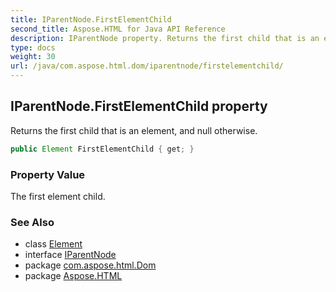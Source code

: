 ```yaml
---
title: IParentNode.FirstElementChild
second_title: Aspose.HTML for Java API Reference
description: IParentNode property. Returns the first child that is an element and null otherwise
type: docs
weight: 30
url: /java/com.aspose.html.dom/iparentnode/firstelementchild/
---
```

## IParentNode.FirstElementChild property

Returns the first child that is an element, and null otherwise.

```java
public Element FirstElementChild { get; }
```

### Property Value

The first element child.

### See Also

* class [Element](../../element/)
* interface [IParentNode](../)
* package [com.aspose.html.Dom](../../iparentnode/)
* package [Aspose.HTML](../../../)
